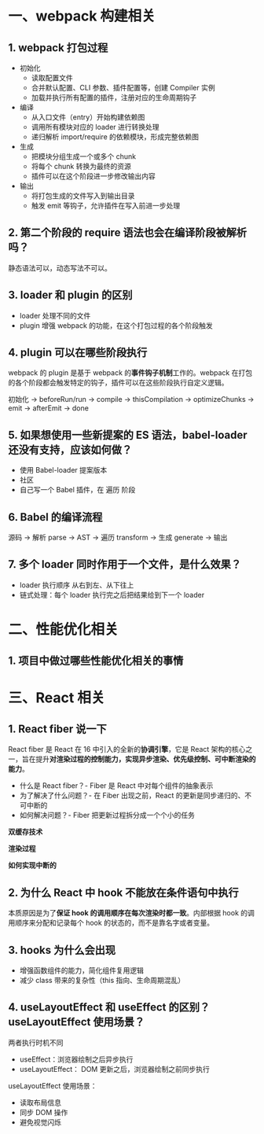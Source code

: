 # 一、webpack 构建相关

## 1. webpack 打包过程

- 初始化
    - 读取配置文件
    - 合并默认配置、CLI 参数、插件配置等，创建 Compiler 实例
    - 加载并执行所有配置的插件，注册对应的生命周期钩子
- 编译
    - 从入口文件（entry）开始构建依赖图
    - 调用所有模块对应的 loader 进行转换处理
    - 递归解析 import/require 的依赖模块，形成完整依赖图
- 生成
    - 把模块分组生成一个或多个 chunk
    - 将每个 chunk 转换为最终的资源
    - 插件可以在这个阶段进一步修改输出内容
- 输出
    - 将打包生成的文件写入到输出目录
    - 触发 emit 等钩子，允许插件在写入前进一步处理

## 2. 第二个阶段的 require 语法也会在编译阶段被解析吗？

静态语法可以，动态写法不可以。

## 3. loader 和 plugin 的区别

- loader 处理不同的文件
- plugin 增强 webpack 的功能，在这个打包过程的各个阶段触发

## 4. plugin 可以在哪些阶段执行

webpack 的 plugin 是基于 webpack 的**事件钩子机制**工作的。webpack 在打包的各个阶段都会触发特定的钩子，插件可以在这些阶段执行自定义逻辑。

初始化 -> beforeRun/run -> compile -> thisCompilation -> optimizeChunks -> emit -> afterEmit -> done

## 5. 如果想使用一些新提案的 ES 语法，babel-loader 还没有支持，应该如何做？

- 使用 Babel-loader 提案版本
- 社区
- 自己写一个 Babel 插件，在 遍历 阶段

## 6. Babel 的编译流程

源码 -> 解析 parse -> AST -> 遍历 transform -> 生成 generate -> 输出

## 7. 多个 loader 同时作用于一个文件，是什么效果？

- loader 执行顺序 从右到左、从下往上
- 链式处理：每个 loader 执行完之后把结果给到下一个 loader

# 二、性能优化相关

## 1. 项目中做过哪些性能优化相关的事情

# 三、React 相关

## 1. React fiber 说一下

React fiber 是 React 在 16 中引入的全新的**协调引擎**，它是 React 架构的核心之一，旨在提升**对渲染过程的控制能力，实现异步渲染、优先级控制、可中断渲染的能力**。

- 什么是 React fiber？- Fiber 是 React 中对每个组件的抽象表示
- 为了解决了什么问题？- 在 Fiber 出现之前，React 的更新是同步递归的、不可中断的
- 如何解决问题？- Fiber 把更新过程拆分成一个个小的任务

**双缓存技术**


**渲染过程**


**如何实现中断的**


## 2. 为什么 React 中 hook 不能放在条件语句中执行

本质原因是为了**保证 hook 的调用顺序在每次渲染时都一致**。内部根据 hook 的调用顺序来分配和记录每个 hook 的状态的，而不是靠名字或者变量。

## 3. hooks 为什么会出现

- 增强函数组件的能力，简化组件复用逻辑
- 减少 class 带来的复杂性（this 指向、生命周期混乱）

## 4. useLayoutEffect 和 useEffect 的区别？useLayoutEffect 使用场景？

两者执行时机不同
- useEffect：浏览器绘制之后异步执行
- useLayoutEffect： DOM 更新之后，浏览器绘制之前同步执行

useLayoutEffect 使用场景：
- 读取布局信息
- 同步 DOM 操作
- 避免视觉闪烁
